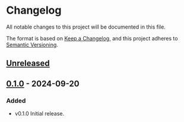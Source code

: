 # Changelog

All notable changes to this project will be documented in this file.

The format is based on [Keep a Changelog](https://keepachangelog.com/en/1.1.0/),
and this project adheres to
[Semantic Versioning](https://semver.org/spec/v2.0.0.html).

## [Unreleased]

## [0.1.0] - 2024-09-20

### Added

- v0.1.0 Initial release.

[Unreleased]: https://github.com/qnighy/absop-js/compare/v0.1.0...HEAD
[0.1.0]: https://github.com/qnighy/absop-jsg/releases/tag/v0.1.0
